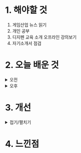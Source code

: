 
# 1. 해야할 것

1. 게임산업 뉴스 읽기 
2. 개인 공부  
3. 디지펜 교육 소개 오프라인 강의보기
4. 자기소개서 점검



# 2. 오늘 배운 것

<details>
<summary>오전</summary>

## 디지펜 교육 소개
![image](https://github.com/JM94Ent/TIL-WIL/assets/143363550/a22df2d6-4447-4306-aaa2-5eaee89357b6)
```
디지펜을 졸업하고 밸브에서 포탈을 만든 프로그래머가 초청되어 강의를 진행했다.
Jeep Barnet
한국 게임과 문화를 한국 대학교에서 온 포탈 보드게임 제작에 대한 조언을 받아서 알게 되었다.
포탈 보드게임에 대한 문제를 찾으면서 한국어를 공부하고 한국 음악과 이소라 가수를 알았다.
그녀의 노래가 좋아서 한국어를 영어로 개사하다 한국 게임도 접하고 영어로 번역하여 유튜브에 올려 많은 구독자를 얻었다.
한국어를 이용한 게임 [쌍근]을 제작하고 한국에 관심이 많아서 부산시 요청에 이렇게 게임 개발 프로그램 소개도 할 수 있었다.

게임 개발하는 프로그래머를 6개월 동안 속성으로 만드는 과정으로 보였다.
초청 강사진은 해외 유명 프로그래머를 초빙하여 진행하여 퀄리티가 높아보이지만 학생들이 따라가기엔 너무 벅찬 느낌이라 고민중이다.
애초에 나는 프로그래머가 아닌 기획자를 목표로 하고 있는게 아닌가?
사실 게임을 만들 수 있다면 프로그래밍도 혼자 할 줄 알아야 한다고 생각해서 배워볼까?라고 생각하고 접근하기에는 디지펜 프로그램의 난이도가 너무 높아보인다.
6월 5일까지 지원을 받고 있으니 코딩 테스트를 한번 봐야겠다.
```

</details>


<details>
<summary>오후</summary>


</details>




# 3. 개선


<details>
<summary>접기/펼치기</summary>


</details>



# 4. 느낀점


